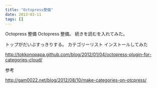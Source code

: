 ```yaml
---
title: "Octopress整備"
date: 2013-03-11
tags: []
---
```


Octopress 整備
Octopress 整備。
続きを読むを入れてみた。

トップがだいぶすっきりする。
カテゴリーリスト
インストールしてみた

http://tokkonopapa.github.com/blog/2012/01/04/octopress-plugin-for-categories-cloud/

参考

http://gam0022.net/blog/2012/08/10/make-categories-on-otcpress/
